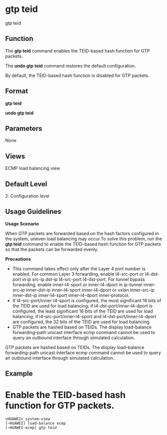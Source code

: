 gtp teid
========

gtp teid

Function
--------



The **gtp teid** command enables the TEID-based hash function for GTP packets.

The **undo gtp teid** command restores the default configuration.



By default, the TEID-based hash function is disabled for GTP packets.


Format
------

**gtp teid**

**undo gtp teid**


Parameters
----------

None

Views
-----

ECMP load balancing view


Default Level
-------------

2: Configuration level


Usage Guidelines
----------------

**Usage Scenario**

When GTP packets are forwarded based on the hash factors configured in the system, uneven load balancing may occur.To solve this problem, run the **gtp teid** command to enable the TEID-based hash function for GTP packets so that the packets can be forwarded evenly.

**Precautions**

* This command takes effect only after the Layer 4 port number is enabled. For common Layer 3 forwarding, enable l4-src-port or l4-dst-port in ip src-ip dst-ip l4-src-port l4-dst-port. For tunnel bypass forwarding, enable inner-l4-sport or inner-l4-dport in ip-tunnel inner-src-ip inner-dst-ip inner-l4-sport inner-l4-dport or vxlan inner-src-ip inner-dst-ip inner-l4-sport inner-l4-dport inner-protocol.
* If l4-src-port/inner-l4-sport is configured, the most significant 16 bits of the TEID are used for load balancing; if l4-dst-port/inner-l4-dport is configured, the least significant 16 bits of the TEID are used for load balancing; if l4-src-port/inner-l4-sport and l4-dst-port/inner-l4-dport are configured, the 32 bits of the TEID are used for load balancing.
* GTP packets are hashed based on TEIDs. The display load-balance forwarding-path unicast interface ecmp command cannot be used to query an outbound interface through simulated calculation.



GTP packets are hashed based on TEIDs. The display load-balance forwarding-path unicast interface ecmp command cannot be used to query an outbound interface through simulated calculation.




Example
-------

# Enable the TEID-based hash function for GTP packets.
```
<HUAWEI> system-view
[~HUAWEI] load-balance ecmp
[~HUAWEI-ecmp] gtp teid

```